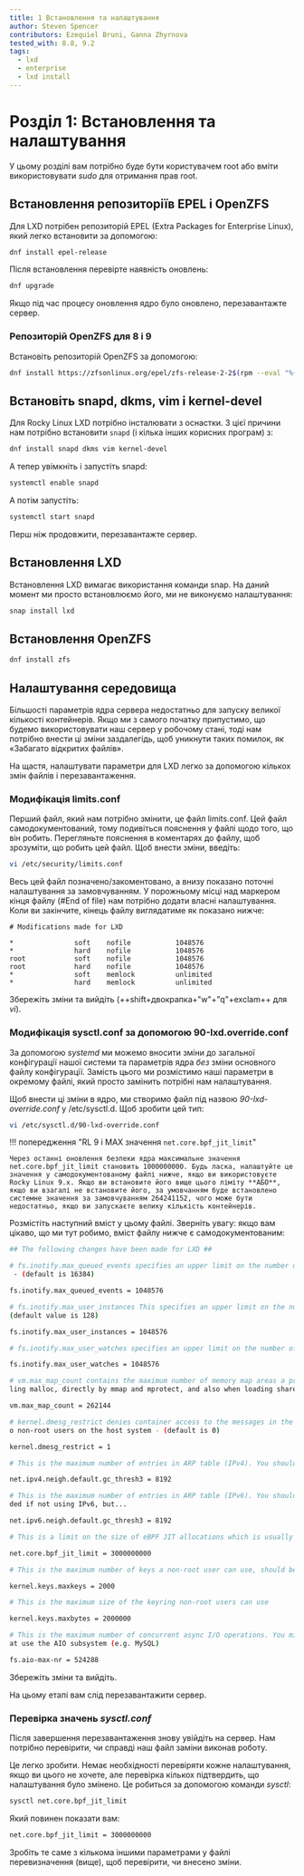 ```yaml
---
title: 1 Встановлення та налаштування
author: Steven Spencer
contributors: Ezequiel Bruni, Ganna Zhyrnova
tested_with: 8.8, 9.2
tags:
  - lxd
  - enterprise
  - lxd install
---
```


# Розділ 1: Встановлення та налаштування

У цьому розділі вам потрібно буде бути користувачем root або вміти використовувати *sudo* для отримання прав root.

## Встановлення репозиторіїв EPEL і OpenZFS

Для LXD потрібен репозиторій EPEL (Extra Packages for Enterprise Linux), який легко встановити за допомогою:

```bash
dnf install epel-release
```

Після встановлення перевірте наявність оновлень:

```bash
dnf upgrade
```

Якщо під час процесу оновлення ядро було оновлено, перезавантажте сервер.

### Репозиторій OpenZFS для 8 і 9

Встановіть репозиторій OpenZFS за допомогою:

```bash
dnf install https://zfsonlinux.org/epel/zfs-release-2-2$(rpm --eval "%{dist}").noarch.rpm
```

## Встановіть snapd, dkms, vim і kernel-devel

Для Rocky Linux LXD потрібно інсталювати з оснастки. З цієї причини нам потрібно встановити `snapd` (і кілька інших корисних програм) з:

```bash
dnf install snapd dkms vim kernel-devel
```

А тепер увімкніть і запустіть snapd:

```bash
systemctl enable snapd
```

А потім запустіть:

```bash
systemctl start snapd
```

Перш ніж продовжити, перезавантажте сервер.

## Встановлення LXD

Встановлення LXD вимагає використання команди snap. На даний момент ми просто встановлюємо його, ми не виконуємо налаштування:

```bash
snap install lxd
```

## Встановлення OpenZFS

```bash
dnf install zfs
```

## Налаштування середовища

Більшості параметрів ядра сервера недостатньо для запуску великої кількості контейнерів. Якщо ми з самого початку припустимо, що будемо використовувати наш сервер у робочому стані, тоді нам потрібно внести ці зміни заздалегідь, щоб уникнути таких помилок, як «Забагато відкритих файлів».

На щастя, налаштувати параметри для LXD легко за допомогою кількох змін файлів і перезавантаження.

### Модифікація limits.conf

Перший файл, який нам потрібно змінити, це файл limits.conf. Цей файл самодокументований, тому подивіться пояснення у файлі щодо того, що він робить. Перегляньте пояснення в коментарях до файлу, щоб зрозуміти, що робить цей файл. Щоб внести зміни, введіть:

```bash
vi /etc/security/limits.conf
```

Весь цей файл позначено/закоментовано, а внизу показано поточні налаштування за замовчуванням. У порожньому місці над маркером кінця файлу (#End of file) нам потрібно додати власні налаштування. Коли ви закінчите, кінець файлу виглядатиме як показано нижче:

```text
# Modifications made for LXD

*               soft    nofile           1048576
*               hard    nofile           1048576
root            soft    nofile           1048576
root            hard    nofile           1048576
*               soft    memlock          unlimited
*               hard    memlock          unlimited
```

Збережіть зміни та вийдіть (++shift+двокрапка+"w"+"q"+exclam++ для *vi*).

### Модифікація sysctl.conf за допомогою 90-lxd.override.conf

За допомогою *systemd* ми можемо вносити зміни до загальної конфігурації нашої системи та параметрів ядра *без* зміни основного файлу конфігурації. Замість цього ми розмістимо наші параметри в окремому файлі, який просто замінить потрібні нам налаштування.

Щоб внести ці зміни в ядро, ми створимо файл під назвою _90-lxd-override.conf_ у /etc/sysctl.d. Щоб зробити цей тип:

```bash
vi /etc/sysctl.d/90-lxd-override.conf
```

!!! попередження "RL 9 і MAX значення `net.core.bpf_jit_limit`"

    Через останні оновлення безпеки ядра максимальне значення net.core.bpf_jit_limit становить 1000000000. Будь ласка, налаштуйте це значення у самодокументованому файлі нижче, якщо ви використовуєте Rocky Linux 9.x. Якщо ви встановите його вище цього ліміту **АБО**, якщо ви взагалі не встановите його, за умовчанням буде встановлено системне значення за замовчуванням 264241152, чого може бути недостатньо, якщо ви запускаєте велику кількість контейнерів.

Розмістіть наступний вміст у цьому файлі. Зверніть увагу: якщо вам цікаво, що ми тут робимо, вміст файлу нижче є самодокументованим:

```bash
## The following changes have been made for LXD ##

# fs.inotify.max_queued_events specifies an upper limit on the number of events that can be queued to the corresponding inotify instance
 - (default is 16384)

fs.inotify.max_queued_events = 1048576

# fs.inotify.max_user_instances This specifies an upper limit on the number of inotify instances that can be created per real user ID -
(default value is 128)

fs.inotify.max_user_instances = 1048576

# fs.inotify.max_user_watches specifies an upper limit on the number of watches that can be created per real user ID - (default is 8192)

fs.inotify.max_user_watches = 1048576

# vm.max_map_count contains the maximum number of memory map areas a process may have. Memory map areas are used as a side-effect of cal
ling malloc, directly by mmap and mprotect, and also when loading shared libraries - (default is 65530)

vm.max_map_count = 262144

# kernel.dmesg_restrict denies container access to the messages in the kernel ring buffer. Please note that this also will deny access t
o non-root users on the host system - (default is 0)

kernel.dmesg_restrict = 1

# This is the maximum number of entries in ARP table (IPv4). You should increase this if you create over 1024 containers.

net.ipv4.neigh.default.gc_thresh3 = 8192

# This is the maximum number of entries in ARP table (IPv6). You should increase this if you plan to create over 1024 containers.Not nee
ded if not using IPv6, but...

net.ipv6.neigh.default.gc_thresh3 = 8192

# This is a limit on the size of eBPF JIT allocations which is usually set to PAGE_SIZE * 40000. Set this to 1000000000 if you are running Rocky Linux 9.x

net.core.bpf_jit_limit = 3000000000

# This is the maximum number of keys a non-root user can use, should be higher than the number of containers

kernel.keys.maxkeys = 2000

# This is the maximum size of the keyring non-root users can use

kernel.keys.maxbytes = 2000000

# This is the maximum number of concurrent async I/O operations. You might need to increase it further if you have a lot of workloads th
at use the AIO subsystem (e.g. MySQL)

fs.aio-max-nr = 524288
```

Збережіть зміни та вийдіть.

На цьому етапі вам слід перезавантажити сервер.

### Перевірка значень *sysctl.conf*

Після завершення перезавантаження знову увійдіть на сервер. Нам потрібно перевірити, чи справді наш файл заміни виконав роботу.

Це легко зробити. Немає необхідності перевіряти кожне налаштування, якщо ви цього не хочете, але перевірка кількох підтвердить, що налаштування було змінено. Це робиться за допомогою команди _sysctl_:

```bash
sysctl net.core.bpf_jit_limit
```

Який повинен показати вам:

```bash
net.core.bpf_jit_limit = 3000000000
```

Зробіть те саме з кількома іншими параметрами у файлі перевизначення (вище), щоб перевірити, чи внесено зміни.
